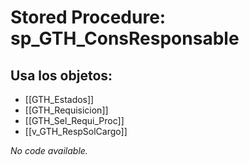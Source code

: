 # Stored Procedure: sp_GTH_ConsResponsable

## Usa los objetos:
- [[GTH_Estados]]
- [[GTH_Requisicion]]
- [[GTH_Sel_Requi_Proc]]
- [[v_GTH_RespSolCargo]]

*No code available.*
